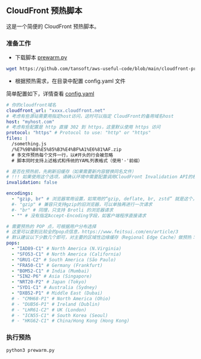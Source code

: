 ## CloudFront 预热脚本

这是一个简便的 CloudFront 预热脚本。

### 准备工作

* 下载脚本 [prewarm.py](https://github.com/tansoft/aws-useful-code/blob/main/cloudfront-prewarm/prewarm.py)

```bash
wget https://github.com/tansoft/aws-useful-code/blob/main/cloudfront-prewarm/prewarm.py -O prewarm.py
```

* 根据预热需求，在目录中配置 config.yaml 文件

简单配置如下，详情查看 [config.yaml](https://github.com/tansoft/aws-useful-code/blob/main/cloudfront-prewarm/config.yaml)

```yaml
# 你的cloudfront域名
cloudfront_url: "xxxx.cloudfront.net"
# 考虑有些源站需要用指定host访问，这时可以指定 CloudFront的备用域名host
host: "myhost.com"
# 考虑有些配置是 http 直接 302 到 https，这里默认使用 https 访问
protocol: "https" # Protocol to use: "http" or "https"
files: |
  /something.js
  /%E7%9B%B8%E5%85%B3%E4%BF%A1%E6%81%AF.zip
  # 多文件预热每个文件一行，以#开头的行会被忽略
  # 脚本同时支持上述格式和传统的YAML列表格式（使用'-'前缀）

# 是否在预热前，先刷新旧缓存（如果需要新内容替换同名文件）
# !!! 如果使用这个选项，请确认环境中需要配置调用CloudFront Invalidation API的权限 ！！！
invalidation: false

encodings:
  - "gzip, br" # 浏览器常用设置，如常用的“gzip, deflate, br, zstd” 就是这个，cloudfront会把不支持的格式排除，先后顺序无关
  #- "gzip" # 兼容只支持gzip的旧浏览器，可以单独再进行一次请求
  #- "br" # 同理，只支持 Brotli 的浏览器请求
  - "" # 没有指定Accept-Encoding字段，如客户端程序直接请求

# 需要预热的 POP 点，可根据用户分布选择
# 这里可以查到比较全的pop点信息，https://www.feitsui.com/en/article/3
# 默认建议以下少数几个即可，对主要的区域性边缘缓存（Regional Edge Cache）做预热：https://aws.amazon.com/cloudfront/features/
pops:
  - "IAD89-C1" # North America (N.Virginia)
  - "SFO53-C1" # North America (California)
  - "GRU1-C2" # South America (São Paulo)
  - "FRA50-C1" # Germany (Frankfurt)
  - "BOM52-C1" # India (Mumbai)
  - "SIN2-P6" # Asia (Singapore)
  - "NRT20-P2" # Japan (Tokyo)
  - "SYD1-C1" # Australia (Sydney)
  - "DXB52-P1" # Middle East (Dubai)
  # - "CMH68-P1" # North America (Ohio)
  # - "DUB56-P1" # Ireland (Dublin)
  # - "LHR61-C2" # UK (London)
  # - "ICN55-C1" # South Korea (Seoul)
  # - "HKG62-C1" # China/Hong Kong (Hong Kong)
```

### 执行预热

```bash
python3 prewarm.py
```
